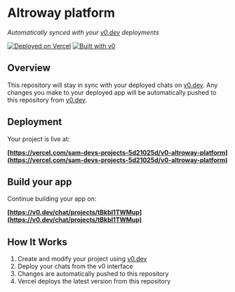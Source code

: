 # Altroway platform

*Automatically synced with your [v0.dev](https://v0.dev) deployments*

[![Deployed on Vercel](https://img.shields.io/badge/Deployed%20on-Vercel-black?style=for-the-badge&logo=vercel)](https://vercel.com/sam-devs-projects-5d21025d/v0-altroway-platform)
[![Built with v0](https://img.shields.io/badge/Built%20with-v0.dev-black?style=for-the-badge)](https://v0.dev/chat/projects/tBkbl1TWMup)

## Overview

This repository will stay in sync with your deployed chats on [v0.dev](https://v0.dev).
Any changes you make to your deployed app will be automatically pushed to this repository from [v0.dev](https://v0.dev).

## Deployment

Your project is live at:

**[https://vercel.com/sam-devs-projects-5d21025d/v0-altroway-platform](https://vercel.com/sam-devs-projects-5d21025d/v0-altroway-platform)**

## Build your app

Continue building your app on:

**[https://v0.dev/chat/projects/tBkbl1TWMup](https://v0.dev/chat/projects/tBkbl1TWMup)**

## How It Works

1. Create and modify your project using [v0.dev](https://v0.dev)
2. Deploy your chats from the v0 interface
3. Changes are automatically pushed to this repository
4. Vercel deploys the latest version from this repository